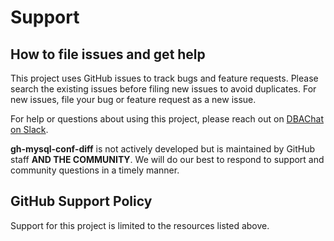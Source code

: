 
# Support 

## How to file issues and get help

This project uses GitHub issues to track bugs and feature requests. Please search the existing issues before filing new issues to avoid duplicates. For new issues, file your bug or feature request as a new issue.

For help or questions about using this project, please reach out on [DBAChat on Slack](https://dbachat.slack.com/).

**gh-mysql-conf-diff** is not actively developed but is maintained by GitHub staff **AND THE COMMUNITY**. We will do our best to respond to support and community questions in a timely manner.

## GitHub Support Policy

Support for this project is limited to the resources listed above.